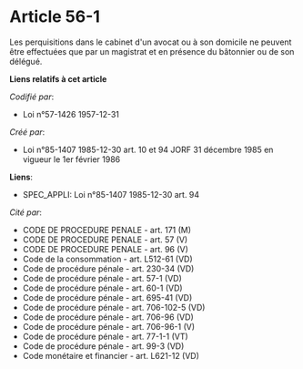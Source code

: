 # Article 56-1

Les perquisitions dans le cabinet d'un avocat ou à son domicile ne peuvent être effectuées que par un magistrat et en
présence du bâtonnier ou de son délégué.

**Liens relatifs à cet article**

_Codifié par_:

  - Loi n°57-1426 1957-12-31

_Créé par_:

  - Loi n°85-1407 1985-12-30 art. 10 et 94 JORF 31 décembre 1985 en vigueur le 1er février 1986

**Liens**:

  - SPEC_APPLI: Loi n°85-1407 1985-12-30 art. 94

_Cité par_:

  - CODE DE PROCEDURE PENALE - art. 171 (M)
  - CODE DE PROCEDURE PENALE - art. 57 (V)
  - CODE DE PROCEDURE PENALE - art. 96 (V)
  - Code de la consommation - art. L512-61 (VD)
  - Code de procédure pénale - art. 230-34 (VD)
  - Code de procédure pénale - art. 57-1 (VD)
  - Code de procédure pénale - art. 60-1 (VD)
  - Code de procédure pénale - art. 695-41 (VD)
  - Code de procédure pénale - art. 706-102-5 (VD)
  - Code de procédure pénale - art. 706-96 (VD)
  - Code de procédure pénale - art. 706-96-1 (V)
  - Code de procédure pénale - art. 77-1-1 (VT)
  - Code de procédure pénale - art. 99-3 (VD)
  - Code monétaire et financier - art. L621-12 (VD)
